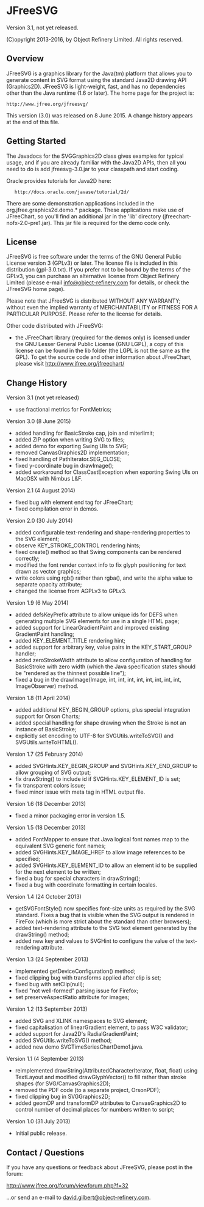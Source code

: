 JFreeSVG
========

Version 3.1, not yet released.

(C)opyright 2013-2016, by Object Refinery Limited.  All rights reserved.


Overview
--------
JFreeSVG is a graphics library for the Java(tm) platform that allows you to generate content in SVG format using the standard Java2D drawing API (Graphics2D).  JFreeSVG is light-weight, fast, and has no dependencies other than the Java runtime (1.6 or later).  The home page for the project is:

    http://www.jfree.org/jfreesvg/

This version (3.0) was released on 8 June 2015.  A change history appears at the end of this file.


Getting Started
---------------
The Javadocs for the SVGGraphics2D class gives examples for typical usage, and if you are already familiar with the Java2D APIs, then all you need to do is add jfreesvg-3.0.jar to your classpath and start coding.

Oracle provides tutorials for Java2D here:

       http://docs.oracle.com/javase/tutorial/2d/

There are some demonstration applications included in the org.jfree.graphics2d.demo.* package.  These applications make use of JFreeChart, so you'll find an additional jar in the 'lib' directory (jfreechart-nofx-2.0-pre1.jar).  This jar file is required for the demo code only.


License
-------
JFreeSVG is free software under the terms of the GNU General Public License version 3 (GPLv3) or later.  The license file is included in this distribution (gpl-3.0.txt).  If you prefer not to be bound by the terms of the GPLv3, you can purchase an alternative license from Object Refinery Limited (please e-mail info@object-refinery.com for details, or check the JFreeSVG home page).

Please note that JFreeSVG is distributed WITHOUT ANY WARRANTY; without even the implied warranty of MERCHANTABILITY or FITNESS FOR A PARTICULAR PURPOSE.  Please refer to the license for details.

Other code distributed with JFreeSVG:

- the JFreeChart library (required for the demos only) is licensed under the GNU Lesser General Public License (GNU LGPL), a copy of this license can be found in the lib folder (the LGPL is not the same as the GPL).  To get the source code and other information about JFreeChart, please visit http://www.jfree.org/jfreechart/ 


Change History
--------------

Version 3.1 (not yet released)
- use fractional metrics for FontMetrics;


Version 3.0 (8 June 2015)
- added handling for BasicStroke cap, join and miterlimit;
- added ZIP option when writing SVG to files;
- added demo for exporting Swing UIs to SVG;
- removed CanvasGraphics2D implementation;
- fixed handling of PathIterator.SEG_CLOSE;
- fixed y-coordinate bug in drawImage();
- added workaround for ClassCastException when exporting Swing UIs on MacOSX with Nimbus L&F.


Version 2.1 (4 August 2014)
- fixed bug with element end tag for JFreeChart;
- fixed compilation error in demos.


Version 2.0 (30 July 2014)
- added configurable text-rendering and shape-rendering properties to the SVG element;
- observe KEY_STROKE_CONTROL rendering hints;
- fixed create() method so that Swing components can be rendered correctly;
- modified the font render context info to fix glyph positioning for text drawn as vector graphics;
- write colors using rgb() rather than rgba(), and write the alpha value to separate opacity attribute; 
- changed the license from AGPLv3 to GPLv3.


Version 1.9 (6 May 2014) 
- added defsKeyPrefix attribute to allow unique ids for DEFS when generating multiple SVG elements for use in a single HTML page;
- added support for LinearGradientPaint and improved existing GradientPaint handling;
- added KEY_ELEMENT_TITLE rendering hint;
- added support for arbitrary key, value pairs in the KEY_START_GROUP handler;
- added zeroStrokeWidth attribute to allow configuration of handling for BasicStroke with zero width (which the Java specification states should be "rendered as the thinnest possible line");
- fixed a bug in the drawImage(Image, int, int, int, int, int, int, int, int, ImageObserver) method.


Version 1.8 (11 April 2014)
- added additional KEY_BEGIN_GROUP options, plus special integration support for Orson Charts;
- added special handling for shape drawing when the Stroke is not an instance of BasicStroke;
- explicitly set encoding to UTF-8 for SVGUtils.writeToSVG() and SVGUtils.writeToHTML().


Version 1.7 (25 February 2014)
- added SVGHints.KEY_BEGIN_GROUP and SVGHints.KEY_END_GROUP to allow grouping of SVG output;
- fix drawString() to include id if SVGHints.KEY_ELEMENT_ID is set;
- fix transparent colors issue;
- fixed minor issue with meta tag in HTML output file.


Version 1.6 (18 December 2013)
- fixed a minor packaging error in version 1.5.


Version 1.5 (18 December 2013)
- added FontMapper to ensure that Java logical font names map to the equivalent SVG generic font names;
- added SVGHints.KEY_IMAGE_HREF to allow image references to be specified;
- added SVGHints.KEY_ELEMENT_ID to allow an element id to be supplied for the next element to be written;
- fixed a bug for special characters in drawString();
- fixed a bug with coordinate formatting in certain locales.


Version 1.4 (24 October 2013)
- getSVGFontStyle() now specifies font-size units as required by the SVG standard. Fixes a bug that is visible when the SVG output is rendered in FireFox (which is more strict about the standard than other browsers);
- added text-rendering attribute to the SVG text element generated by the drawString() method;
- added new key and values to SVGHint to configure the value of the text-rendering attribute.


Version 1.3 (24 September 2013)
- implemented getDeviceConfiguration() method;
- fixed clipping bug with transforms applied after clip is set;
- fixed bug with setClip(null);
- fixed "not well-formed" parsing issue for Firefox;
- set preserveAspectRatio attribute for images;


Version 1.2 (13 September 2013)
- added SVG and XLINK namespaces to SVG element;
- fixed capitalisation of linearGradient element, to pass W3C validator;
- added support for Java2D's RadialGradientPaint;
- added SVGUtils.writeToSVG() method; 
- added new demo SVGTimeSeriesChartDemo1.java.


Version 1.1 (4 September 2013)
- reimplemented drawString(AttributedCharacterIterator, float, float) using TextLayout and modified drawGlyphVector() to fill rather than stroke shapes (for SVG/CanvasGraphics2D);
- removed the PDF code (to a separate project, OrsonPDF);
- fixed clipping bug in SVGGraphics2D;
- added geomDP and transformDP attributes to CanvasGraphics2D to control number of decimal places for numbers written to script; 


Version 1.0 (31 July 2013)
- Initial public release.


Contact / Questions
-------------------
If you have any questions or feedback about JFreeSVG, please post in the forum:

http://www.jfree.org/forum/viewforum.php?f=32

...or send an e-mail to david.gilbert@object-refinery.com.
